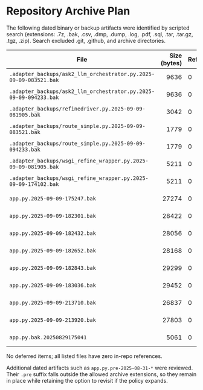 # Repository Archive Plan

The following dated binary or backup artifacts were identified by scripted search (extensions: .7z, .bak, .csv, .dmp, .dump, .log, .pdf, .sql, .tar, .tar.gz, .tgz, .zip).
Search excluded .git, .github, and archive directories.

| File | Size (bytes) | References | Action |
| --- | ---: | --- | --- |
| `.adapter_backups/ask2_llm_orchestrator.py.2025-09-09-083521.bak` | 9636 | 0 | Move to archive/code_backups/ |
| `.adapter_backups/ask2_llm_orchestrator.py.2025-09-09-094233.bak` | 9636 | 0 | Move to archive/code_backups/ |
| `.adapter_backups/refinedriver.py.2025-09-09-081905.bak` | 3042 | 0 | Move to archive/code_backups/ |
| `.adapter_backups/route_simple.py.2025-09-09-083521.bak` | 1779 | 0 | Move to archive/code_backups/ |
| `.adapter_backups/route_simple.py.2025-09-09-094233.bak` | 1779 | 0 | Move to archive/code_backups/ |
| `.adapter_backups/wsgi_refine_wrapper.py.2025-09-09-081905.bak` | 5211 | 0 | Move to archive/code_backups/ |
| `.adapter_backups/wsgi_refine_wrapper.py.2025-09-09-174102.bak` | 5211 | 0 | Move to archive/code_backups/ |
| `app.py.2025-09-09-175247.bak` | 27274 | 0 | Move to archive/code_backups/ |
| `app.py.2025-09-09-182301.bak` | 28422 | 0 | Move to archive/code_backups/ |
| `app.py.2025-09-09-182432.bak` | 28056 | 0 | Move to archive/code_backups/ |
| `app.py.2025-09-09-182652.bak` | 28168 | 0 | Move to archive/code_backups/ |
| `app.py.2025-09-09-182843.bak` | 29299 | 0 | Move to archive/code_backups/ |
| `app.py.2025-09-09-183036.bak` | 29452 | 0 | Move to archive/code_backups/ |
| `app.py.2025-09-09-213710.bak` | 26837 | 0 | Move to archive/code_backups/ |
| `app.py.2025-09-09-213920.bak` | 27803 | 0 | Move to archive/code_backups/ |
| `app.py.bak.20250829175041` | 5061 | 0 | Move to archive/code_backups/ |

No deferred items; all listed files have zero in-repo references.

Additional dated artifacts such as `app.py.pre-2025-08-31-*` were reviewed. Their `.pre` suffix falls outside the allowed archive extensions, so they remain in place while retaining the option to revisit if the policy expands.
